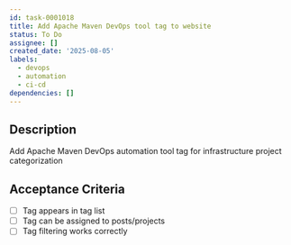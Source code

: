 ```yaml
---
id: task-0001018
title: Add Apache Maven DevOps tool tag to website
status: To Do
assignee: []
created_date: '2025-08-05'
labels:
  - devops
  - automation
  - ci-cd
dependencies: []
---
```


## Description

Add Apache Maven DevOps automation tool tag for infrastructure project categorization

## Acceptance Criteria

- [ ] Tag appears in tag list
- [ ] Tag can be assigned to posts/projects
- [ ] Tag filtering works correctly
